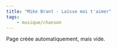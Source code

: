 ```yaml
---
title: "Mike Brant - Laisse moi t'aimer"
tags:
    - musique/chanson
---
```


Page créée automatiquement, mais vide.
